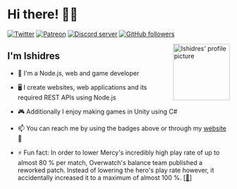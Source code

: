 # Hi there! 👋😄
[![Twitter](https://img.shields.io/twitter/url?label=Tweet%20me&style=social&url=https%3A%2F%2Ftwitter.com%2FIshidres_Ent)](https://twitter.com/Ishidres_Ent)
[![Patreon](https://img.shields.io/endpoint.svg?url=https://shieldsio-patreon.herokuapp.com/Ishidres/pledges&label=Patreon)](https://patreon.com/Ishidres)
[![Discord server](https://img.shields.io/discord/741333704273690765?color=7289DA&label=Discord%20server&logo=Discord&logoColor=ffffff&style=plastic)](https://discord.gg/6FZAurp)
[![GitHub followers](https://img.shields.io/github/followers/Ishidres?style=social)](https://github.com/Ishidres)

<a href="https://ishidres.eu/"><img alt="Ishidres' profile picture" src="https://github.com/Ishidres.png" align="right" height="128" /></a>

## I'm Ishidres

- 👋 I'm a Node.js, web and game developer

- 🖥 I create websites, web applications and its required REST APIs using Node.js

- 🎮 Additionally I enjoy making games in Unity using C#

- 📫 You can reach me by using the badges above or through my [website](https://ishidres.eu) 🙂

- ⚡ Fun fact: In order to lower Mercy's incredibly high play rate of up to almost 80 % per match, Overwatch's balance team published a reworked patch. Instead of lowering the hero's play rate however, it accidentally increased it to a maximum of almost 100 %. [[__🔗__]](https://youtu.be/skAkzboOWL8?t=264)

